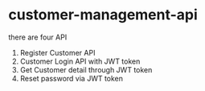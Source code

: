 # customer-management-api

there are four API

1. Register Customer API
2. Customer Login API with JWT token
3. Get Customer detail through JWT token
4. Reset password via JWT token

